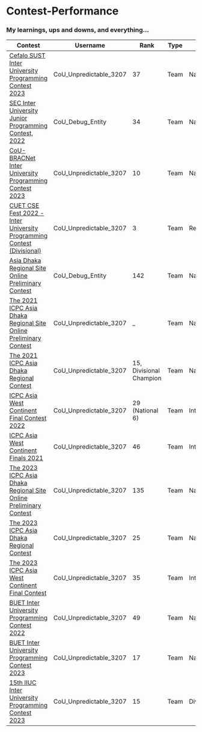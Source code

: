 # Contest-Performance

### My learnings, ups and downs, and everything...

| Contest | Username | Rank | Type | Scope
| -- | -------- | ----------- | ---- | ---- |
| [Cefalo SUST Inter University Programming Contest 2023](https://toph.co/c/sust-inter-university-2023/standings) | CoU_Unpredictable_3207 | 37 | Team | National |
| [SEC Inter University Junior Programming Contest, 2022](https://toph.co/c/sec-inter-university-junior-2022/standings)| CoU_Debug_Entity | 34 | Team | National |
| [CoU-BRACNet Inter University Programming Contest 2023](https://toph.co/c/cou-bracnet-inter-university-2023/standings) | CoU_Unpredictable_3207 | 10 | Team | National |
| [CUET CSE Fest 2022 - Inter University Programming Contest (Divisional)](https://toph.co/c/cuet-cse-fest-2022-inter-university-divisional/standings) | CoU_Unpredictable_3207 | 3 | Team | Regional |
| [Asia Dhaka Regional Site Online Preliminary Contest](https://icpc.global/ICPCID/RNWOM13Q1C15) | CoU_Debug_Entity | 142 | Team | National |
| [The 2021 ICPC Asia Dhaka Regional Site Online Preliminary Contest](https://icpc.global/ICPCID/RNWOM13Q1C15) | CoU_Unpredictable_3207 | _ | Team | National | 
| [The 2021 ICPC Asia Dhaka Regional Contest](https://icpc.global/ICPCID/RNWOM13Q1C15) | CoU_Unpredictable_3207 | 15, Divisional Champion | Team | National |
| [ICPC Asia West Continent Final Contest 2022](https://icpc.codedrills.io/contests/icpc-asia-west-continent-final-contest-2022/scoreboard) | CoU_Unpredictable_3207 | 29 (National 6) | Team | International |
| [ICPC Asia West Continent Finals 2021](https://codedrills.io/contests/icpc-asia-west-continent-finals-2021/scoreboard) | CoU_Unpredictable_3207 | 46 | Team | International |
| [The 2023 ICPC Asia Dhaka Regional Site Online Preliminary Contest](https://icpc.global/ICPCID/RNWOM13Q1C15) | CoU_Unpredictable_3207 | 135 | Team | National |
| [The 2023 ICPC Asia Dhaka Regional Contest](https://icpc.global/ICPCID/RNWOM13Q1C15) | CoU_Unpredictable_3207 | 25 | Team | National |
| [The 2023 ICPC Asia West Continent Final Contest](https://icpc.global/ICPCID/RNWOM13Q1C15) | CoU_Unpredictable_3207 | 35 | Team | International |
| [BUET Inter University Programming Contest 2022](https://toph.co/c/buet-inter-university-2022/standings) | CoU_Unpredictable_3207 |  49 | Team | National |
| [BUET Inter University Programming Contest 2023](https://toph.co/c/buet-inter-university-2023/standings) | CoU_Unpredictable_3207 | 17 | Team | National |
| [15th IIUC Inter University Programming Contest 2023](https://toph.co/c/15th-iiuc-inter-university-2023/standings) | CoU_Unpredictable_3207 | 15 | Team | Divisional |

